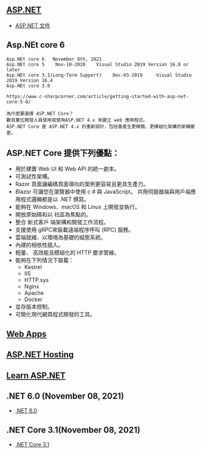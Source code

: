 ## [ASP.NET](https://dotnet.microsoft.com/apps/aspnet)

- [ASP.NET 文件](https://docs.microsoft.com/zh-tw/aspnet/core/?WT.mc_id=dotnet-35129-website&view=aspnetcore-6.0)


## Asp.NEt core 6
```
Asp.NEt core 6   November 8th, 2021
Asp.NEt core 5    Nov-10-2020    Visual Studio 2019 Version 16.8 or later
Asp.NEt core 3.1(Long-Term Support)    Dec-03-2019     Visual Studio 2019 Version 16.4
Asp.NEt core 3.0

https://www.c-sharpcorner.com/article/getting-started-with-asp-net-core-5-0/

為什麼要選擇 ASP.NET Core？
數百萬位開發人員使用或使用ASP.NET 4.x 來建立 web 應用程式。 
ASP.NET Core 是 ASP.NET 4.x 的重新設計，包括會產生更精簡、更模組化架構的架構變更。
```
## ASP.NET Core 提供下列優點：

- 用於建置 Web UI 和 Web API 的統一劇本。
- 可測試性架構。
- Razor 頁面讓編碼頁面導向的案例更容易且更具生產力。
- Blazor 可讓您在瀏覽器中使用 c # 與 JavaScript。 共用伺服器端與用戶端應用程式邏輯都是以 .NET 撰寫。
- 能夠在 Windows、macOS 和 Linux 上開發並執行。
- 開放原始碼和以 社區為焦點的。
- 整合 新式客戶 端架構和開發工作流程。
- 支援使用 gRPC來裝載遠端程序呼叫 (RPC) 服務。
- 雲端就緒、以環境為基礎的組態系統。
- 內建的相依性插入。
- 輕量、 高效能且模組化的 HTTP 要求管線。
- 能夠在下列情況下裝載：
  - Kestrel
  - IIS
  - HTTP.sys
  - Nginx
  - Apache
  - Docker
- 並存版本控制。
- 可簡化現代網頁程式開發的工具。

## [Web Apps](https://azure.microsoft.com/zh-tw/services/app-service/web/?WT.mc_id=dotnet-35129-website)

## [ASP.NET Hosting](https://dotnet.microsoft.com/apps/aspnet/hosting)

## [Learn ASP.NET](https://dotnet.microsoft.com/learn/aspnet)

## .NET 6.0 (November 08, 2021)
- [.NET 6.0](https://dotnet.microsoft.com/download/dotnet) 


## .NET Core 3.1(November 08, 2021)

- [.NET Core 3.1](https://dotnet.microsoft.com/download/dotnet)
